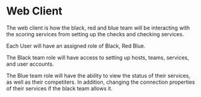 # Web Client

The web client is how the black, red and blue team will be interacting with the scoring services from setting up the checks and checking services.


Each User will have an assigned role of Black, Red Blue.

The Black team role will have access to setting up hosts, teams, services, and user accounts.

The Blue team role will have the ability to view the status of their services, as well as their competiters. In addition, changing the connection properties of their services if the black team allows it.